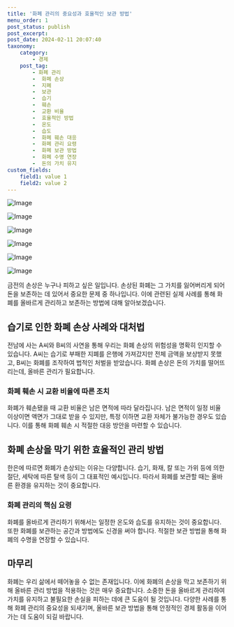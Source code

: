 ```yaml
---
title: '화폐 관리의 중요성과 효율적인 보관 방법'
menu_order: 1
post_status: publish
post_excerpt: 
post_date: 2024-02-11 20:07:40
taxonomy:
    category:
        - 경제
    post_tag:
        - 화폐 관리
        -  화폐 손상
        -  지폐
        -  보관
        -  습기
        -  훼손
        -  교환 비율
        -  효율적인 방법
        -  온도
        -  습도
        -  화폐 훼손 대응
        -  화폐 관리 요령
        -  화폐 보관 방법
        -  화폐 수명 연장
        -  돈의 가치 유지
custom_fields:
    field1: value 1
    field2: value 2
---
```


![Image](https://imgnews.pstatic.net/image/025/2024/02/10/0003340678_001_20240210124101047.jpg?type=w647)

![Image](https://imgnews.pstatic.net/image/025/2024/02/10/0003340678_002_20240210124101121.jpg?type=w647)

![Image](https://imgnews.pstatic.net/image/025/2024/02/10/0003340678_003_20240210124101146.jpg?type=w647)

![Image](https://imgnews.pstatic.net/image/025/2024/02/10/0003340678_004_20240210124101174.jpg?type=w647)

![Image](https://imgnews.pstatic.net/image/025/2024/02/10/0003340678_005_20240210124101229.jpg?type=w647)

![Image](https://imgnews.pstatic.net/image/025/2024/02/10/0003340678_006_20240210124101284.jpg?type=w647)

금전의 손상은 누구나 피하고 싶은 일입니다. 손상된 화폐는 그 가치를 잃어버리게 되어 돈을 보존하는 데 있어서 중요한 문제 중 하나입니다. 이에 관련된 실제 사례를 통해 화폐를 올바르게 관리하고 보존하는 방법에 대해 알아보겠습니다.
## 습기로 인한 화폐 손상 사례와 대처법
전남에 사는 A씨와 B씨의 사연을 통해 우리는 화폐 손상의 위험성을 명확히 인지할 수 있습니다. A씨는 습기로 부패한 지폐를 은행에 가져갔지만 전체 금액을 보상받지 못했고, B씨는 화폐를 조작하여 법적인 처벌을 받았습니다. 화폐 손상은 돈의 가치를 떨어뜨리는데, 올바른 관리가 필요합니다.
### 화폐 훼손 시 교환 비율에 따른 조치
화폐가 훼손됐을 때 교환 비율은 남은 면적에 따라 달라집니다. 남은 면적이 일정 비율 이상이면 액면가 그대로 받을 수 있지만, 특정 이하면 교환 자체가 불가능한 경우도 있습니다. 이를 통해 화폐 훼손 시 적절한 대응 방안을 마련할 수 있습니다.
## 화폐 손상을 막기 위한 효율적인 관리 방법
한은에 따르면 화폐가 손상되는 이유는 다양합니다. 습기, 화재, 칼 또는 가위 등에 의한 절단, 세탁에 따른 탈색 등이 그 대표적인 예시입니다. 따라서 화폐를 보관할 때는 올바른 환경을 유지하는 것이 중요합니다.
### 화폐 관리의 핵심 요령
화폐를 올바르게 관리하기 위해서는 일정한 온도와 습도를 유지하는 것이 중요합니다. 또한 화폐를 보관하는 공간과 방법에도 신경을 써야 합니다. 적절한 보관 방법을 통해 화폐의 수명을 연장할 수 있습니다.
## 마무리
화폐는 우리 삶에서 떼어놓을 수 없는 존재입니다. 이에 화폐의 손상을 막고 보존하기 위해 올바른 관리 방법을 적용하는 것은 매우 중요합니다. 소중한 돈을 올바르게 관리하여 가치를 유지하고 불필요한 손실을 피하는 데에 큰 도움이 될 것입니다. 다양한 사례를 통해 화폐 관리의 중요성을 되새기며, 올바른 보관 방법을 통해 안정적인 경제 활동을 이어가는 데 도움이 되길 바랍니다.
